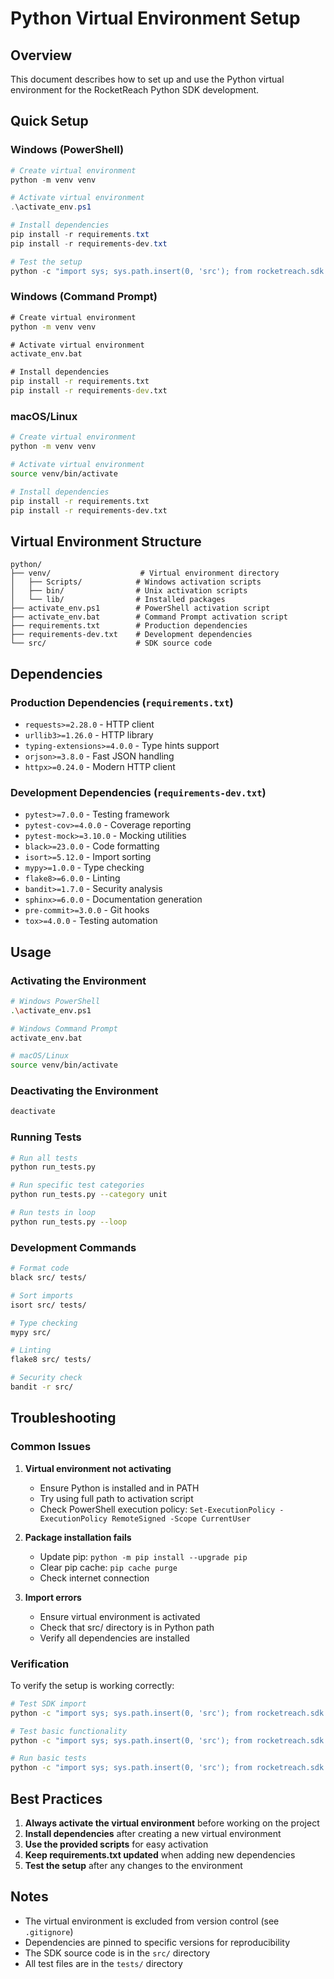 # Python Virtual Environment Setup

## Overview
This document describes how to set up and use the Python virtual environment for the RocketReach Python SDK development.

## Quick Setup

### Windows (PowerShell)
```powershell
# Create virtual environment
python -m venv venv

# Activate virtual environment
.\activate_env.ps1

# Install dependencies
pip install -r requirements.txt
pip install -r requirements-dev.txt

# Test the setup
python -c "import sys; sys.path.insert(0, 'src'); from rocketreach.sdk import RocketReachClient; print('✅ SDK imported successfully!')"
```

### Windows (Command Prompt)
```cmd
# Create virtual environment
python -m venv venv

# Activate virtual environment
activate_env.bat

# Install dependencies
pip install -r requirements.txt
pip install -r requirements-dev.txt
```

### macOS/Linux
```bash
# Create virtual environment
python -m venv venv

# Activate virtual environment
source venv/bin/activate

# Install dependencies
pip install -r requirements.txt
pip install -r requirements-dev.txt
```

## Virtual Environment Structure

```
python/
├── venv/                    # Virtual environment directory
│   ├── Scripts/            # Windows activation scripts
│   ├── bin/                # Unix activation scripts
│   └── lib/                # Installed packages
├── activate_env.ps1        # PowerShell activation script
├── activate_env.bat        # Command Prompt activation script
├── requirements.txt        # Production dependencies
├── requirements-dev.txt    # Development dependencies
└── src/                    # SDK source code
```

## Dependencies

### Production Dependencies (`requirements.txt`)
- `requests>=2.28.0` - HTTP client
- `urllib3>=1.26.0` - HTTP library
- `typing-extensions>=4.0.0` - Type hints support
- `orjson>=3.8.0` - Fast JSON handling
- `httpx>=0.24.0` - Modern HTTP client

### Development Dependencies (`requirements-dev.txt`)
- `pytest>=7.0.0` - Testing framework
- `pytest-cov>=4.0.0` - Coverage reporting
- `pytest-mock>=3.10.0` - Mocking utilities
- `black>=23.0.0` - Code formatting
- `isort>=5.12.0` - Import sorting
- `mypy>=1.0.0` - Type checking
- `flake8>=6.0.0` - Linting
- `bandit>=1.7.0` - Security analysis
- `sphinx>=6.0.0` - Documentation generation
- `pre-commit>=3.0.0` - Git hooks
- `tox>=4.0.0` - Testing automation

## Usage

### Activating the Environment
```bash
# Windows PowerShell
.\activate_env.ps1

# Windows Command Prompt
activate_env.bat

# macOS/Linux
source venv/bin/activate
```

### Deactivating the Environment
```bash
deactivate
```

### Running Tests
```bash
# Run all tests
python run_tests.py

# Run specific test categories
python run_tests.py --category unit

# Run tests in loop
python run_tests.py --loop
```

### Development Commands
```bash
# Format code
black src/ tests/

# Sort imports
isort src/ tests/

# Type checking
mypy src/

# Linting
flake8 src/ tests/

# Security check
bandit -r src/
```

## Troubleshooting

### Common Issues

1. **Virtual environment not activating**
   - Ensure Python is installed and in PATH
   - Try using full path to activation script
   - Check PowerShell execution policy: `Set-ExecutionPolicy -ExecutionPolicy RemoteSigned -Scope CurrentUser`

2. **Package installation fails**
   - Update pip: `python -m pip install --upgrade pip`
   - Clear pip cache: `pip cache purge`
   - Check internet connection

3. **Import errors**
   - Ensure virtual environment is activated
   - Check that src/ directory is in Python path
   - Verify all dependencies are installed

### Verification

To verify the setup is working correctly:

```bash
# Test SDK import
python -c "import sys; sys.path.insert(0, 'src'); from rocketreach.sdk import RocketReachClient; print('✅ SDK imported successfully!')"

# Test basic functionality
python -c "import sys; sys.path.insert(0, 'src'); from rocketreach.sdk import RocketReachClient; client = RocketReachClient('test-key'); print('✅ Client created successfully!')"

# Run basic tests
python -c "import sys; sys.path.insert(0, 'src'); from rocketreach.sdk.models import SearchQuery; query = SearchQuery().set_name(['John']); print('✅ Models working!')"
```

## Best Practices

1. **Always activate the virtual environment** before working on the project
2. **Install dependencies** after creating a new virtual environment
3. **Use the provided scripts** for easy activation
4. **Keep requirements.txt updated** when adding new dependencies
5. **Test the setup** after any changes to the environment

## Notes

- The virtual environment is excluded from version control (see `.gitignore`)
- Dependencies are pinned to specific versions for reproducibility
- The SDK source code is in the `src/` directory
- All test files are in the `tests/` directory
